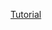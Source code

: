 [Tutorial](https://codeutopia.net/blog/2016/01/25/getting-started-with-npm-and-browserify-in-a-react-project/)